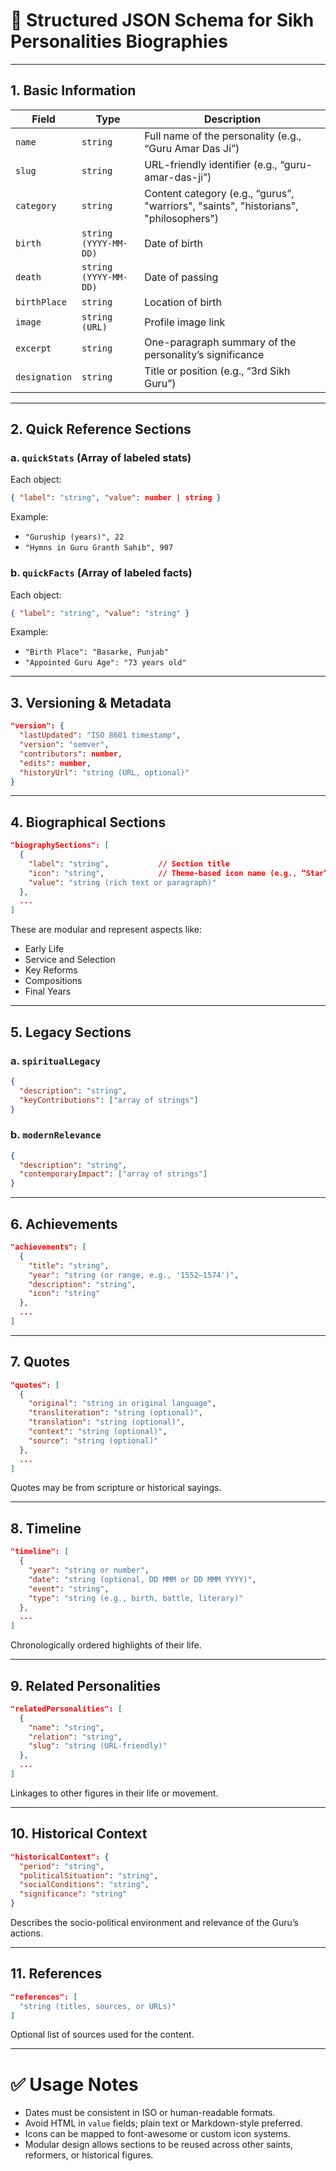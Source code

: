 # 📘 **Structured JSON Schema for Sikh Personalities Biographies**

---

## 1. **Basic Information**

| Field         | Type                  | Description                                        |
| ------------- | --------------------- | -------------------------------------------------- |
| `name`        | `string`              | Full name of the personality (e.g., “Guru Amar Das Ji”)   |
| `slug`        | `string`              | URL-friendly identifier (e.g., “guru-amar-das-ji”) |
| `category`    | `string`              | Content category (e.g., “gurus”, "warriors", "saints", "historians", "philosophers")                   |
| `birth`       | `string (YYYY-MM-DD)` | Date of birth                                      |
| `death`       | `string (YYYY-MM-DD)` | Date of passing                                    |
| `birthPlace`  | `string`              | Location of birth                                  |
| `image`       | `string (URL)`        | Profile image link                                 |
| `excerpt`     | `string`              | One-paragraph summary of the personality’s significance   |
| `designation` | `string`              | Title or position (e.g., “3rd Sikh Guru”)          |

---

## 2. **Quick Reference Sections**

### a. `quickStats` (Array of labeled stats)

Each object:

```json
{ "label": "string", "value": number | string }
```

Example:

* `"Guruship (years)", 22`
* `"Hymns in Guru Granth Sahib", 907`

### b. `quickFacts` (Array of labeled facts)

Each object:

```json
{ "label": "string", "value": "string" }
```

Example:

* `"Birth Place": "Basarke, Punjab"`
* `"Appointed Guru Age": "73 years old"`

---

## 3. **Versioning & Metadata**

```json
"version": {
  "lastUpdated": "ISO 8601 timestamp",
  "version": "semver",
  "contributors": number,
  "edits": number,
  "historyUrl": "string (URL, optional)"
}
```

---

## 4. **Biographical Sections**

```json
"biographySections": [
  {
    "label": "string",           // Section title
    "icon": "string",            // Theme-based icon name (e.g., “Star”, “BookOpen”)
    "value": "string (rich text or paragraph)"
  },
  ...
]
```

These are modular and represent aspects like:

* Early Life
* Service and Selection
* Key Reforms
* Compositions
* Final Years

---

## 5. **Legacy Sections**

### a. `spiritualLegacy`

```json
{
  "description": "string",
  "keyContributions": ["array of strings"]
}
```

### b. `modernRelevance`

```json
{
  "description": "string",
  "contemporaryImpact": ["array of strings"]
}
```

---

## 6. **Achievements**

```json
"achievements": [
  {
    "title": "string",
    "year": "string (or range, e.g., '1552–1574')",
    "description": "string",
    "icon": "string"
  },
  ...
]
```

---

## 7. **Quotes**

```json
"quotes": [
  {
    "original": "string in original language",
    "transliteration": "string (optional)",
    "translation": "string (optional)",
    "context": "string (optional)",
    "source": "string (optional)"
  },
  ...
]
```

Quotes may be from scripture or historical sayings.

---

## 8. **Timeline**

```json
"timeline": [
  {
    "year": "string or number",
    "date": "string (optional, DD MMM or DD MMM YYYY)",
    "event": "string",
    "type": "string (e.g., birth, battle, literary)"
  },
  ...
]
```

Chronologically ordered highlights of their life.

---

## 9. **Related Personalities**

```json
"relatedPersonalities": [
  {
    "name": "string",
    "relation": "string",
    "slug": "string (URL-friendly)"
  },
  ...
]
```

Linkages to other figures in their life or movement.

---

## 10. **Historical Context**

```json
"historicalContext": {
  "period": "string",
  "politicalSituation": "string",
  "socialConditions": "string",
  "significance": "string"
}
```

Describes the socio-political environment and relevance of the Guru’s actions.

---

## 11. **References**

```json
"references": [
  "string (titles, sources, or URLs)"
]
```

Optional list of sources used for the content.

---

# ✅ **Usage Notes**

* Dates must be consistent in ISO or human-readable formats.
* Avoid HTML in `value` fields; plain text or Markdown-style preferred.
* Icons can be mapped to font-awesome or custom icon systems.
* Modular design allows sections to be reused across other saints, reformers, or historical figures.
